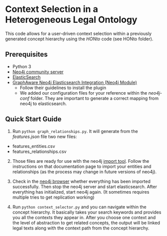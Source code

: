 # Context Selection in a Heterogeneous Legal Ontology

This code allows for a user-driven context selection within a previously generated concept hierarchy using the *HONto* code (see HONto folder).

## Prerequisites
* Python 3
* [Neo4j community server](https://neo4j.com/download-center/#releases)
* [ElasticSearch](https://www.elastic.co/de/downloads/elasticsearch)
* [GraphAware Neo4j Elasticsearch Integration (Neo4j Module)](https://github.com/graphaware/neo4j-to-elasticsearch)
  * Follow their guidelines to install the plugin
  * We added our configuration files for your reference within the *neo4j-conf* folder. They are important to generate a correct mapping from neo4j to elasticsearch.
  
## Quick Start Guide
1. Run `python graph_relationships.py`. It will generate from the *features.json* file two new files:
 
 * features_entities.csv
 * features_relationships.csv
 
2. Those files are ready for use with the neo4j [import tool](https://neo4j.com/docs/operations-manual/current/tutorial/import-tool/). Follow the instructions on that documentation page to import your entities and relationships (as the process may change in future versions of neo4j). 

3. Check in the [neo4j browser](http://localhost:7474/browser/) whether everything has been imported successfully. Then stop the neo4j server and start elasticsearch. After everything has initialized, start neo4j again. (It sometimes requires multiple tries to get replication working)
 
4. Run `python context_selector.py` and you can navigate within the concept hierarchy. It basically takes your search keywords and provides you all the contexts they appear in. After you choose one context and the level of abstraction to get related concepts, the output will be linked legal texts along with the context path from the concept hierarchy. 

  

